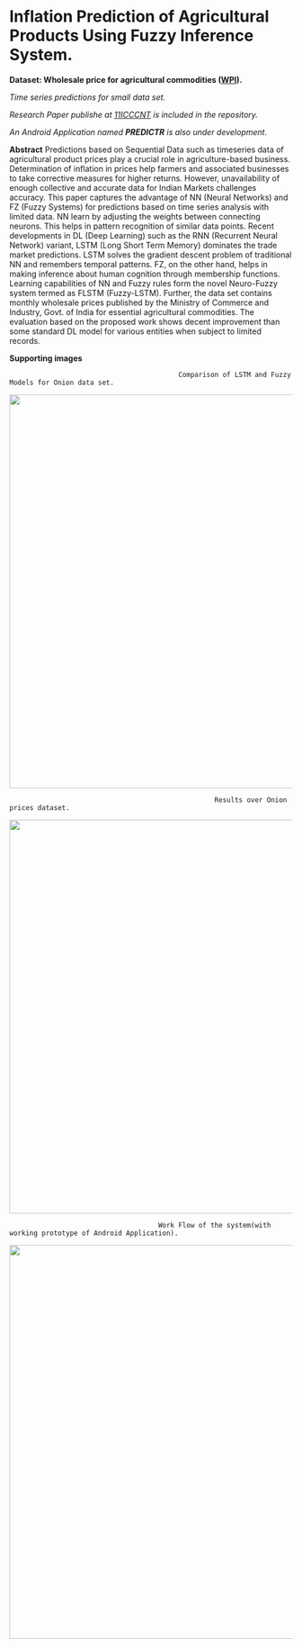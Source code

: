 # Inflation Prediction of Agricultural Products Using Fuzzy Inference System.
**Dataset: Wholesale price for agricultural commodities ([WPI](https://eaindustry.nic.in/)).**

*Time series predictions for small data set.*

*Research Paper publishe at [11ICCCNT](https://11icccnt.com/) is included in the repository.*

*An Android Application named **PREDICTR** is also under development.*

**Abstract**
Predictions based on Sequential Data such as timeseries
data of agricultural product prices play a crucial role in
agriculture-based business. Determination of inflation in prices
help farmers and associated businesses to take corrective measures
for higher returns. However, unavailability of enough collective
and accurate data for Indian Markets challenges accuracy.
This paper captures the advantage of NN (Neural Networks) and
FZ (Fuzzy Systems) for predictions based on time series analysis
with limited data. NN learn by adjusting the weights between
connecting neurons. This helps in pattern recognition of similar
data points. Recent developments in DL (Deep Learning) such
as the RNN (Recurrent Neural Network) variant, LSTM (Long
Short Term Memory) dominates the trade market predictions.
LSTM solves the gradient descent problem of traditional NN and
remembers temporal patterns. FZ, on the other hand, helps in
making inference about human cognition through membership
functions. Learning capabilities of NN and Fuzzy rules form the
novel Neuro-Fuzzy system termed as FLSTM (Fuzzy-LSTM).
Further, the data set contains monthly wholesale prices published
by the Ministry of Commerce and Industry, Govt. of India for
essential agricultural commodities. The evaluation based on the
proposed work shows decent improvement than some standard
DL model for various entities when subject to limited records.

**Supporting images**

                                              Comparison of LSTM and Fuzzy Models for Onion data set.
                                              
<img src="https://github.com/Duttabhi/Predictions-for-small-dataset/blob/master/comparison-lstm-fuzzy.jpg" width="700">

                                                       Results over Onion prices dataset.
                                                
<img src="https://github.com/Duttabhi/Predictions-for-small-dataset/blob/master/fuzzy-oil-price.PNG" width="700">

                                         Work Flow of the system(with working prototype of Android Application).

<img src="https://github.com/Duttabhi/Predictions-for-small-dataset/blob/master/work%20flow.png" width="700">
